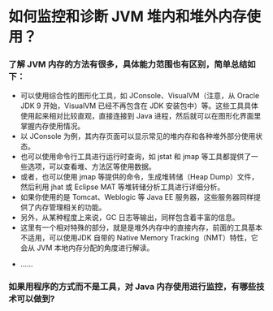 # 如何监控和诊断 JVM 堆内和堆外内存使用？
>
### 了解 JVM 内存的方法有很多，具体能力范围也有区别，简单总结如下：
- 可以使用综合性的图形化工具，如 JConsole、VisualVM（注意，从 Oracle JDK 9 开始，VisualVM 已经不再包含在 JDK 安装包中）等。这些工具具体使用起来相对比较直观，直接连接到 Java 进程，然后就可以在图形化界面里掌握内存使用情况。
- 以 JConsole 为例，其内存页面可以显示常见的堆内存和各种堆外部分使用状态。
- 也可以使用命令行工具进行运行时查询，如 jstat 和 jmap 等工具都提供了一些选项，可以查看堆、方法区等使用数据。
- 或者，也可以使用 jmap 等提供的命令，生成堆转储（Heap Dump）文件，然后利用 jhat 或 Eclipse MAT 等堆转储分析工具进行详细分析。
- 如果你使用的是 Tomcat、Weblogic 等 Java EE 服务器，这些服务器同样提供了内存管理相关的功能。
- 另外，从某种程度上来说，GC 日志等输出，同样包含着丰富的信息。
- 这里有一个相对特殊的部分，就是是堆外内存中的直接内存，前面的工具基本不适用，可以使用JDK 自带的 Native Memory Tracking（NMT）特性，它会从 JVM 本地内存分配的角度进行解读。
>
- ......
>
### 如果用程序的方式而不是工具，对 Java 内存使用进行监控，有哪些技术可以做到?